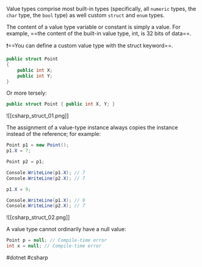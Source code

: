 Value types comprise most built-in types (specifically, all `numeric` types, the `char` type, the `bool` type) as well custom `struct` and `enum` types.

The content of a value type variable or constant is simply a value. For example, ==the content of the built-in value type, int, is 32 bits of data==.

❗️==You can define a custom value type with the struct keyword==.

```csharp
public struct Point
{
	public int X;
	public int Y;
}
```

Or more tersely:

```csharp
public struct Point { public int X, Y; }
```

![[csharp_struct_01.png]]

The assignment of a value-type instance always copies the instance instead of the reference; for example:

```csharp
Point p1 = new Point();
p1.X = 7;

Point p2 = p1;

Console.WriteLine(p1.X); // 7
Console.WriteLine(p2.X); // 7

p1.X = 9;

Console.WriteLine(p1.X); // 9
Console.WriteLine(p2.X); // 7
```

![[csharp_struct_02.png]]

A value type cannot ordinarily have a null value:

```csharp
Point p = null; // Compile-time error
int x = null; // Compile-time error
```

#dotnet #csharp 